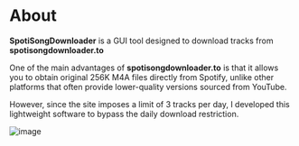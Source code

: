 # About

**SpotiSongDownloader** is a GUI tool designed to download tracks from **spotisongdownloader.to**

One of the main advantages of **spotisongdownloader.to** is that it allows you to obtain original 256K M4A files directly from Spotify, unlike other platforms that often provide lower-quality versions sourced from YouTube. 

However, since the site imposes a limit of 3 tracks per day, I developed this lightweight software to bypass the daily download restriction.

![image](https://github.com/user-attachments/assets/e21d459f-2386-46e3-9741-10e0bbfc1db0)
